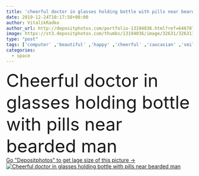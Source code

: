```yaml
---
title: 'cheerful doctor in glasses holding bottle with pills near bearded man '
date: 2019-12-24T10:17:58+00:00
author: VitalikRadko
author_url: http://depositphotos.com/portfolio-13194036.html?ref=64678756
image: https://st3.depositphotos.com/thumbs/13194036/image/32631/326311678/api_thumb_450.jpg?forcejpeg=true
type: "post"
tags: ['computer' ,'beautiful' ,'happy' ,'cheerful' ,'caucasian' ,'smile' ,'health' ,'medicine' ,'healthcare' ,'medical' ,'man' ,'european' ,'connection' ,'technology' ,'emotion' ,'clinical' ,'doctor' ,'hospital' ,'hold' ,'woman' ,'communication' ,'wireless' ,'laptop' ,'emotional' ,'treatment' ,'indoors' ,'bottles' ,'profession' ,'attractive' ,'glasses' ,'handsome' ,'gadget' ,'workplace' ,'workspace' ,'stationery' ,'pills' ,'clinic' ,'Medicare' ,'bearded' ,'otoscope' ,'professional occupation' ,'Two People' ,'copy space' ,'general practitioner' ,'blank screen' ,'digital device' ]
categories: 
  - space
---
```

<div aling="center">
            <font size="60"> Cheerful doctor in glasses holding bottle with pills near bearded man</font>   
</div>
<div>
    <a href='https://depositphotos.com/326311678/stock-photo-cheerful-doctor-glasses-holding-bottle.html?ref=64678756' target=_blank > Go "Depositphotos" to get lage size of this picture ->
        <img href='https://depositphotos.com/326311678/stock-photo-cheerful-doctor-glasses-holding-bottle.html?ref=64678756' src='https://st3.depositphotos.com/13194036/32631/i/950/depositphotos_326311678-stock-photo-cheerful-doctor-glasses-holding-bottle.jpg?forcejpeg=true' alt='Cheerful doctor in glasses holding bottle with pills near bearded man' >
    </a>
</div>
